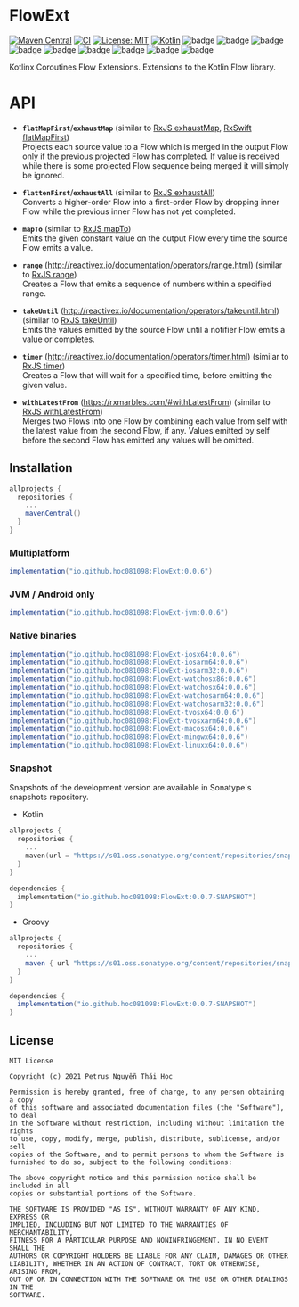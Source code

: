 # FlowExt

[![Maven Central](https://img.shields.io/maven-central/v/io.github.hoc081098/FlowExt?style=flat)](https://search.maven.org/search?q=io.github.hoc081098)
[![CI](https://github.com/hoc081098/FlowExt/actions/workflows/build.yml/badge.svg)](https://github.com/hoc081098/FlowExt/actions/workflows/build.yml)
[![License: MIT](https://img.shields.io/badge/License-MIT-yellow.svg)](https://opensource.org/licenses/MIT)
[![Kotlin](https://img.shields.io/badge/kotlin-1.5.0-blue.svg?logo=kotlin)](http://kotlinlang.org)
![badge][badge-jvm]
![badge][badge-android]
![badge][badge-ios]
![badge][badge-watchos]
![badge][badge-tvos]
![badge][badge-mac]
![badge][badge-linux]
![badge][badge-js]
![badge][badge-windows]

Kotlinx Coroutines Flow Extensions.
Extensions to the Kotlin Flow library.

# API

-   **`flatMapFirst`**/**`exhaustMap`** (similar to [RxJS exhaustMap](https://rxjs.dev/api/operators/exhaustMap), [RxSwift flatMapFirst](https://github.com/ReactiveX/RxSwift/blob/1a1fa37b0d08e0f99ffa41f98f340e8bc60c35c4/RxSwift/Observables/Merge.swift#L37))\
    Projects each source value to a Flow which is merged in the output Flow only if the previous projected Flow has completed.
    If value is received while there is some projected Flow sequence being merged it will simply be ignored.

-   **`flattenFirst`**/**`exhaustAll`** (similar to [RxJS exhaustAll](https://rxjs.dev/api/operators/exhaustAll))\
    Converts a higher-order Flow into a first-order Flow by dropping inner Flow while the previous inner Flow has not yet completed.

-   **`mapTo`** (similar to [RxJS mapTo](https://rxjs.dev/api/operators/mapTo))\
    Emits the given constant value on the output Flow every time the source Flow emits a value.

-   **`range`** (http://reactivex.io/documentation/operators/range.html) (similar to [RxJS range](https://rxjs.dev/api/index/function/range))\
    Creates a Flow that emits a sequence of numbers within a specified range.

-   **`takeUntil`** (http://reactivex.io/documentation/operators/takeuntil.html) (similar to [RxJS takeUntil](https://rxjs.dev/api/operators/takeUntil))\
    Emits the values emitted by the source Flow until a notifier Flow emits a value or completes.

-   **`timer`** (http://reactivex.io/documentation/operators/timer.html) (similar to [RxJS timer](https://rxjs.dev/api/index/function/timer))\
    Creates a Flow that will wait for a specified time, before emitting the given value.

-   **`withLatestFrom`** (https://rxmarbles.com/#withLatestFrom) (similar to [RxJS withLatestFrom](https://rxjs.dev/api/operators/withLatestFrom))\
    Merges two Flows into one Flow by combining each value from self with the latest value from the second Flow, if any.
    Values emitted by self before the second Flow has emitted any values will be omitted.

## Installation

```groovy
allprojects {
  repositories {
    ...
    mavenCentral()
  }
}
```

### Multiplatform

```groovy
implementation("io.github.hoc081098:FlowExt:0.0.6")
```

### JVM / Android only
```groovy
implementation("io.github.hoc081098:FlowExt-jvm:0.0.6")
```

### Native binaries
```groovy
implementation("io.github.hoc081098:FlowExt-iosx64:0.0.6")
implementation("io.github.hoc081098:FlowExt-iosarm64:0.0.6")
implementation("io.github.hoc081098:FlowExt-iosarm32:0.0.6")
implementation("io.github.hoc081098:FlowExt-watchosx86:0.0.6")
implementation("io.github.hoc081098:FlowExt-watchosx64:0.0.6")
implementation("io.github.hoc081098:FlowExt-watchosarm64:0.0.6")
implementation("io.github.hoc081098:FlowExt-watchosarm32:0.0.6")
implementation("io.github.hoc081098:FlowExt-tvosx64:0.0.6")
implementation("io.github.hoc081098:FlowExt-tvosxarm64:0.0.6")
implementation("io.github.hoc081098:FlowExt-macosx64:0.0.6")
implementation("io.github.hoc081098:FlowExt-mingwx64:0.0.6")
implementation("io.github.hoc081098:FlowExt-linuxx64:0.0.6")
```

### Snapshot

Snapshots of the development version are available in Sonatype's snapshots repository.

- Kotlin
```kotlin
allprojects {
  repositories {
    ...
    maven(url = "https://s01.oss.sonatype.org/content/repositories/snapshots/")
  }
}

dependencies {
  implementation("io.github.hoc081098:FlowExt:0.0.7-SNAPSHOT")
}
```

- Groovy
```groovy
allprojects {
  repositories {
    ...
    maven { url "https://s01.oss.sonatype.org/content/repositories/snapshots/" } 
  }
}

dependencies {
  implementation("io.github.hoc081098:FlowExt:0.0.7-SNAPSHOT")
}
```


## License

```License
MIT License

Copyright (c) 2021 Petrus Nguyễn Thái Học

Permission is hereby granted, free of charge, to any person obtaining a copy
of this software and associated documentation files (the "Software"), to deal
in the Software without restriction, including without limitation the rights
to use, copy, modify, merge, publish, distribute, sublicense, and/or sell
copies of the Software, and to permit persons to whom the Software is
furnished to do so, subject to the following conditions:

The above copyright notice and this permission notice shall be included in all
copies or substantial portions of the Software.

THE SOFTWARE IS PROVIDED "AS IS", WITHOUT WARRANTY OF ANY KIND, EXPRESS OR
IMPLIED, INCLUDING BUT NOT LIMITED TO THE WARRANTIES OF MERCHANTABILITY,
FITNESS FOR A PARTICULAR PURPOSE AND NONINFRINGEMENT. IN NO EVENT SHALL THE
AUTHORS OR COPYRIGHT HOLDERS BE LIABLE FOR ANY CLAIM, DAMAGES OR OTHER
LIABILITY, WHETHER IN AN ACTION OF CONTRACT, TORT OR OTHERWISE, ARISING FROM,
OUT OF OR IN CONNECTION WITH THE SOFTWARE OR THE USE OR OTHER DEALINGS IN THE
SOFTWARE.

```

[badge-android]: http://img.shields.io/badge/platform-android-6EDB8D.svg?style=flat
[badge-ios]: http://img.shields.io/badge/platform-ios-CDCDCD.svg?style=flat
[badge-js]: http://img.shields.io/badge/platform-js-F8DB5D.svg?style=flat
[badge-jvm]: http://img.shields.io/badge/platform-jvm-DB413D.svg?style=flat
[badge-linux]: http://img.shields.io/badge/platform-linux-2D3F6C.svg?style=flat
[badge-windows]: http://img.shields.io/badge/platform-windows-4D76CD.svg?style=flat
[badge-mac]: http://img.shields.io/badge/platform-macos-111111.svg?style=flat
[badge-watchos]: http://img.shields.io/badge/platform-watchos-C0C0C0.svg?style=flat
[badge-tvos]: http://img.shields.io/badge/platform-tvos-808080.svg?style=flat
[badge-wasm]: https://img.shields.io/badge/platform-wasm-624FE8.svg?style=flat
[badge-nodejs]: https://img.shields.io/badge/platform-nodejs-68a063.svg?style=flat
